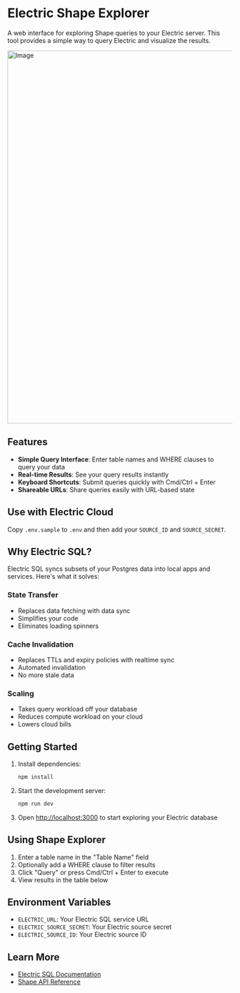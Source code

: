 # Electric Shape Explorer

A web interface for exploring Shape queries to your Electric server. This tool provides a simple way to query Electric and visualize the results.

<img width="835" alt="Image" src="https://github.com/user-attachments/assets/dd59fb1b-a212-46c1-a1d1-e2ae3dcc3cc1" />

## Features

- **Simple Query Interface**: Enter table names and WHERE clauses to query your data
- **Real-time Results**: See your query results instantly
- **Keyboard Shortcuts**: Submit queries quickly with Cmd/Ctrl + Enter
- **Shareable URLs**: Share queries easily with URL-based state

## Use with Electric Cloud

Copy `.env.sample` to `.env` and then add your `SOURCE_ID` and `SOURCE_SECRET`.

## Why Electric SQL?

Electric SQL syncs subsets of your Postgres data into local apps and services. Here's what it solves:

### State Transfer
- Replaces data fetching with data sync
- Simplifies your code
- Eliminates loading spinners

### Cache Invalidation
- Replaces TTLs and expiry policies with realtime sync
- Automated invalidation
- No more stale data

### Scaling
- Takes query workload off your database
- Reduces compute workload on your cloud
- Lowers cloud bills

## Getting Started

1. Install dependencies:
   ```bash
   npm install
   ```

2. Start the development server:
   ```bash
   npm run dev
   ```

3. Open [http://localhost:3000](http://localhost:3000) to start exploring your Electric database

## Using Shape Explorer

1. Enter a table name in the "Table Name" field
2. Optionally add a WHERE clause to filter results
3. Click "Query" or press Cmd/Ctrl + Enter to execute
4. View results in the table below

## Environment Variables

- `ELECTRIC_URL`: Your Electric SQL service URL
- `ELECTRIC_SOURCE_SECRET`: Your Electric source secret
- `ELECTRIC_SOURCE_ID`: Your Electric source ID

## Learn More

- [Electric SQL Documentation](https://electric-sql.com/docs)
- [Shape API Reference](https://electric-sql.com/docs/api/shape)
